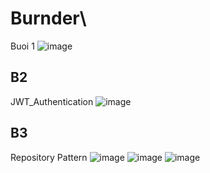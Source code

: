 # Burnder\
Buoi 1 
![image](https://user-images.githubusercontent.com/66910370/229746358-9eb51800-c3e4-4124-9859-602cfbb33ff9.png)

## B2
JWT_Authentication 
![image](https://user-images.githubusercontent.com/66910370/229831913-13005245-5650-437f-b527-8ed2ddcc1e44.png)

## B3 
Repository Pattern
![image](https://user-images.githubusercontent.com/66910370/229862568-13d1eb64-205a-4168-8b49-d9a336c0f457.png)
![image](https://user-images.githubusercontent.com/66910370/229862356-cb877129-332c-4970-b0eb-5d2001f7fd1a.png)
![image](https://user-images.githubusercontent.com/66910370/229862420-da42897d-2d2f-42ce-a875-85c5791bbcc8.png)
